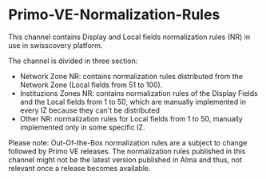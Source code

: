 # Primo-VE-Normalization-Rules

This channel contains Display and Local fields normalization rules (NR) in use in swisscovery platform. 

The channel is divided in three section: 
- Network Zone NR: contains normalization rules distributed from the Network Zone (Local fields from 51 to 100).
- Instituzions Zones NR: contains normalization rules of the Display Fields and the Local fields from 1 to 50, which are manually implemented in every IZ because they can't be distributed
- Other NR: normalization rules for Local fields from 1 to 50, manually implemented only in some specific IZ.

Please note: Out-Of-the-Box normalization rules are a subject to change followed by Primo VE releases. The normalization rules published in this channel might not be the latest version published in Alma and thus, not relevant once a release becomes available.

